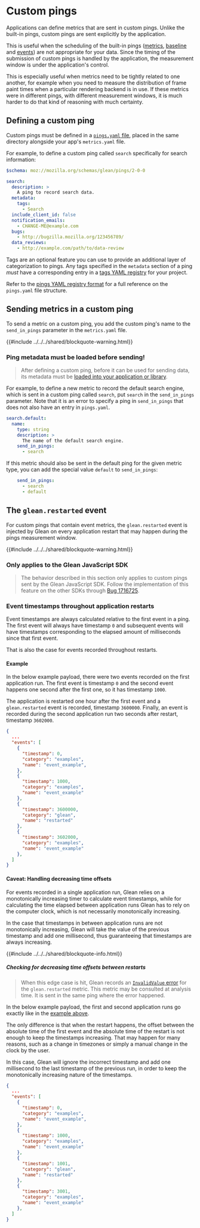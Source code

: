 # Custom pings

Applications can define metrics that are sent in custom pings. Unlike the built-in pings, custom pings are sent explicitly by the application.

This is useful when the scheduling of the built-in pings ([metrics](metrics.html), [baseline](baseline.html) and [events](events.html)) are not appropriate for your data.  Since the timing of the submission of custom pings is handled by the application, the measurement window is under the application's control.

This is especially useful when metrics need to be tightly related to one another, for example when you need to measure the distribution of frame paint times when a particular rendering backend is in use.  If these metrics were in different pings, with different measurement windows, it is much harder to do that kind of reasoning with much certainty.

## Defining a custom ping

Custom pings must be defined in a [`pings.yaml` file](../../reference/yaml/pings.md), placed in the same directory alongside your app's `metrics.yaml` file.

For example, to define a custom ping called `search` specifically for search information:

```YAML
$schema: moz://mozilla.org/schemas/glean/pings/2-0-0

search:
  description: >
    A ping to record search data.
  metadata:
    tags:
      - Search
  include_client_id: false
  notification_emails:
    - CHANGE-ME@example.com
  bugs:
    - http://bugzilla.mozilla.org/123456789/
  data_reviews:
    - http://example.com/path/to/data-review
```

Tags are an optional feature you can use to provide an additional layer of categorization to pings.
Any tags specified in the `metadata` section of a ping *must* have a corresponding entry in a [tags YAML registry](../../reference/yaml/tags.md) for your project.

Refer to the [pings YAML registry format](../../reference/yaml/pings.md) for a full reference
on the `pings.yaml` file structure.

## Sending metrics in a custom ping

To send a metric on a custom ping, you add the custom ping's name to the `send_in_pings` parameter in the `metrics.yaml` file.

{{#include ../../../shared/blockquote-warning.html}}

### Ping metadata must be loaded before sending!

> After defining a custom ping, before it can be used for sending data, its metadata must be [loaded into your application or library](../../reference/general/register-custom-pings.md).

For example, to define a new metric to record the default search engine, which is sent in a custom ping called `search`, put `search` in the `send_in_pings` parameter.  Note that it is an error to specify a ping in `send_in_pings` that does not also have an entry in `pings.yaml`.

```YAML
search.default:
  name:
    type: string
    description: >
      The name of the default search engine.
    send_in_pings:
      - search
```

If this metric should also be sent in the default ping for the given metric type, you can add the special value `default` to `send_in_pings`:

```YAML
    send_in_pings:
      - search
      - default
```

## The `glean.restarted` event

For custom pings that contain event metrics, the `glean.restarted` event is injected by Glean
on every application restart that may happen during the pings measurement window.

{{#include ../../../shared/blockquote-warning.html}}

### Only applies to the Glean JavaScript SDK

> The behavior described in this section only applies to custom pings sent by
> the Glean JavaScript SDK. Follow the implementation of this feature on the other
> SDKs through [Bug 1716725](https://bugzilla.mozilla.org/show_bug.cgi?id=1716725).

### Event timestamps throughout application restarts

Event timestamps are always calculated relative to the first event in a ping. The first event
will always have timestamp `0` and subsequent events will have timestamps corresponding to the
elapsed amount of milliseconds since that first event.

That is also the case for events recorded throughout restarts.

#### Example

In the below example payload, there were two events recorded on the first application run.
The first event is timestamp `0` and the second event happens one second after the first one,
so it has timestamp `1000`.

The application is restarted one hour after the first event and a `glean.restarted` event is
recorded, timestamp `3600000`. Finally, an event is recorded during the second application run
two seconds after restart, timestamp `3602000`.

```json
{
  ...
  "events": [
    {
      "timestamp": 0,
      "category": "examples",
      "name": "event_example",
    },
    {
      "timestamp": 1000,
      "category": "examples",
      "name": "event_example"
    },
    {
      "timestamp": 3600000,
      "category": "glean",
      "name": "restarted"
    },
    {
      "timestamp": 3602000,
      "category": "examples",
      "name": "event_example"
    },
  ]
}
```

#### Caveat: Handling decreasing time offsets

For events recorded in a single application run, Glean relies on a monotonically increasing timer
to calculate event timestamps, while for calculating the time elapsed between application runs Glean
has to rely on the computer clock, which is not necessarily monotonically increasing.

In the case that timestamps in between application runs are not monotonically increasing, Glean
will take the value of the previous timestamp and add one millisecond, thus guaranteeing that
timestamps are always increasing.

{{#include ../../../shared/blockquote-info.html}}

##### Checking for decreasing time offsets between restarts

> When this edge case is hit, Glean records an [`InvalidValue` error](../error-reporting.md)
> for the `glean.restarted` metric. This metric may be consulted at analysis time.
> It is sent in the same ping where the error happened.

In the below example payload, the first and second application runs go exactly like in the
[example above](#example).

The only difference is that when the restart happens, the offset between the absolute time
of the first event and the absolute time of the restart is not enough to keep the timestamps increasing.
That may happen for many reasons, such as a change in timezones or simply a manual change in the clock
by the user.

In this case, Glean will ignore the incorrect timestamp and add one millisecond to the last timestamp
of the previous run, in order to keep the monotonically increasing nature of the timestamps.

```json
{
  ...
  "events": [
    {
      "timestamp": 0,
      "category": "examples",
      "name": "event_example",
    },
    {
      "timestamp": 1000,
      "category": "examples",
      "name": "event_example"
    },
    {
      "timestamp": 1001,
      "category": "glean",
      "name": "restarted"
    },
    {
      "timestamp": 3001,
      "category": "examples",
      "name": "event_example"
    },
  ]
}
```
